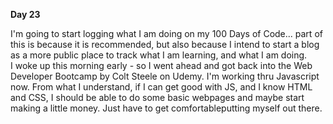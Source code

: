 <B>Day 23</b>

I'm going to start logging what I am doing on my 100 Days of Code... part of this is because it is recommended, but also because I intend to start a blog as a more public place to track what I am learning, and what I am doing.  
I woke up this morning early - so I went ahead and got back into the Web Developer Bootcamp by Colt Steele on Udemy.  I'm working thru Javascript now.  From what I understand, if I can get good with JS, and I know HTML and CSS, I should be able to do some basic webpages and maybe start making a little money.  Just have to get comfortableputting myself out there.  

